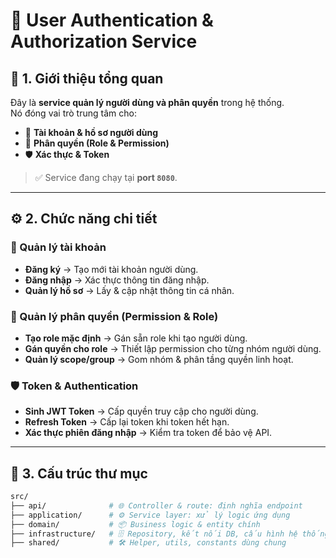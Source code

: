 # 🚀 User Authentication & Authorization Service

## 📖 1. Giới thiệu tổng quan
Đây là **service quản lý người dùng và phân quyền** trong hệ thống.  
Nó đóng vai trò trung tâm cho:
- 👤 **Tài khoản & hồ sơ người dùng**  
- 🔑 **Phân quyền (Role & Permission)**  
- 🛡️ **Xác thực & Token**  

> ✅ Service đang chạy tại **port `8080`**.

---

## ⚙️ 2. Chức năng chi tiết

### 👤 Quản lý tài khoản
- **Đăng ký** → Tạo mới tài khoản người dùng.  
- **Đăng nhập** → Xác thực thông tin đăng nhập.  
- **Quản lý hồ sơ** → Lấy & cập nhật thông tin cá nhân.  

### 🔑 Quản lý phân quyền (Permission & Role)
- **Tạo role mặc định** → Gán sẵn role khi tạo người dùng.  
- **Gán quyền cho role** → Thiết lập permission cho từng nhóm người dùng.  
- **Quản lý scope/group** → Gom nhóm & phân tầng quyền linh hoạt.  

### 🛡️ Token & Authentication
- **Sinh JWT Token** → Cấp quyền truy cập cho người dùng.  
- **Refresh Token** → Cấp lại token khi token hết hạn.  
- **Xác thực phiên đăng nhập** → Kiểm tra token để bảo vệ API.  

---

## 📂 3. Cấu trúc thư mục

```bash
src/
├── api/              # 🌐 Controller & route: định nghĩa endpoint
├── application/      # ⚙️ Service layer: xử lý logic ứng dụng
├── domain/           # 📦 Business logic & entity chính
├── infrastructure/   # 🗄️ Repository, kết nối DB, cấu hình hệ thống
├── shared/           # 🛠️ Helper, utils, constants dùng chung
